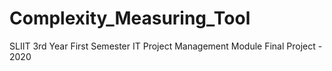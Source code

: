 # Complexity_Measuring_Tool
SLIIT 3rd Year First Semester IT Project Management Module Final Project - 2020

